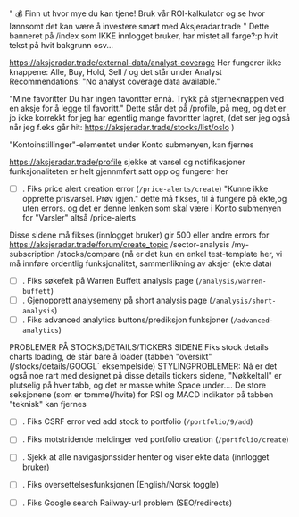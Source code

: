 " 💰 Finn ut hvor mye du kan tjene!
Bruk vår ROI-kalkulator og se hvor lønnsomt det kan være å investere smart med Aksjeradar.trade "
Dette banneret på /index som IKKE innlogget bruker, har mistet all farge?:p
hvit tekst på hvit bakgrunn osv... 

https://aksjeradar.trade/external-data/analyst-coverage
Her fungerer ikke knappene: Alle, Buy, Hold, Sell
/ og det står under Analyst Recommendations:
"No analyst coverage data available."

"Mine favoritter
Du har ingen favoritter ennå. Trykk på stjerneknappen ved en aksje for å legge til favoritt."
Dette står det på /profile, på meg, og det er jo ikke korrekkt
for jeg har egentlig mange favoritter lagret, (det ser jeg også når jeg f.eks går hit: https://aksjeradar.trade/stocks/list/oslo )

"Kontoinstillinger"-elementet under Konto submenyen, kan fjernes

https://aksjeradar.trade/profile
sjekke at varsel og notifikasjoner funksjonaliteten er helt gjennmført
satt opp og fungerer her


- [ ] . Fiks price alert creation error (`/price-alerts/create`)
"Kunne ikke opprette prisvarsel. Prøv igjen." dette må fikses, til å fungere på ekte,og uten errors.
og det er denne lenken som skal være i Konto submenyen for "Varsler"
altså /price-alerts


Disse sidene må fikses (innlogget bruker)  gir 500 eller andre errors for  
https://aksjeradar.trade/forum/create_topic
/sector-analysis
/my-subscription
/stocks/compare (nå er det kun en enkel test-template her, vi må innføre ordentlig funksjonalitet, sammenlikning av aksjer (ekte data)


- [ ] . Fiks søkefelt på Warren Buffett analysis page (`/analysis/warren-buffett`)
- [ ] . Gjenopprett analysemeny på short analysis page (`/analysis/short-analysis`)
- [ ] . Fiks advanced analytics buttons/prediksjon funksjoner (`/advanced-analytics`)

PROBLEMER PÅ STOCKS/DETAILS/TICKERS SIDENE 
Fiks stock details charts loading, de står bare å loader (tabben "oversikt" (/stocks/details/GOOGL` eksempelside)
STYLINGPROBLEMER: Nå er det også noe rart med designet på disse details
tickers sidene, "Nøkkeltall" er plutselig på hver tabb, og det er masse white Space under....
De store seksjonene (som er tomme(/hvite) for RSI og MACD indikator på
tabben "teknisk" kan fjernes


- [ ] . Fiks CSRF error ved add stock to portfolio (`/portfolio/9/add`)
- [ ] . Fiks motstridende meldinger ved portfolio creation (`/portfolio/create`)

- [ ] . Sjekk at alle navigasjonssider henter og viser ekte data (innlogget bruker)

- [ ] . Fiks oversettelsesfunksjonen (English/Norsk toggle)
- [ ] . Fiks Google search Railway-url problem (SEO/redirects)


